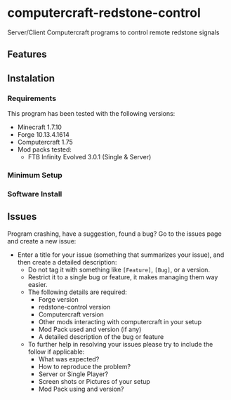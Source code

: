 # computercraft-redstone-control
Server/Client Computercraft programs to control remote redstone signals

## Features

## Instalation

### Requirements
This program has been tested with the following versions:
* Minecraft 1.7.10
* Forge 10.13.4.1614
* Computercraft 1.75
* Mod packs tested:
	* FTB Infinity Evolved 3.0.1 (Single & Server)

### Minimum Setup

### Software Install

## Issues
Program crashing, have a suggestion, found a bug? 
Go to the issues page and create a new issue:
* Enter a title for your issue (something that summarizes your issue), and then create a detailed description:
  * Do not tag it with something like `[Feature]`, `[Bug]`, or a version.
  * Restrict it to a single bug or feature, it makes managing them way easier.
  * The following details are required:
    - Forge version
    - redstone-control version
    - Computercraft version
    - Other mods interacting with computercraft in your setup
    - Mod Pack used and version (if any)
    - A detailed description of the bug or feature
  * To further help in resolving your issues please try to include the follow if applicable:
    - What was expected?
    - How to reproduce the problem?
    - Server or Single Player?
    - Screen shots or Pictures of your setup
    - Mod Pack using and version?
